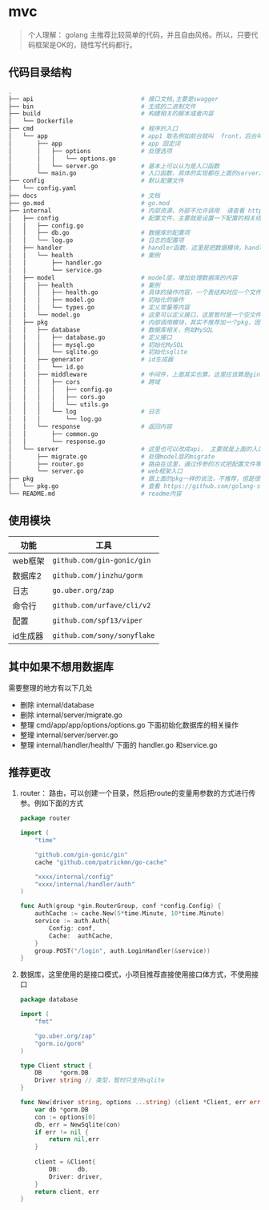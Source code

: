 # mvc

> 个人理解： golang 主推荐比较简单的代码，并且自由风格。所以，只要代码框架是OK的，随性写代码都行。

## 代码目录结构

```bash
.
├── api                              # 接口文档,主要是swagger
├── bin                              # 生成的二进制文件
├── build                            # 构建相关的脚本或者内容
│   └── Dockerfile
├── cmd                              # 程序的入口
│   └── app                          # app1 取名例如前台就叫  front，后台叫 backend，一个目录一个入口
│       ├── app                      # app 固定词
│       │   ├── options              # 处理选项
│       │   │   └── options.go
│       │   └── server.go            # 基本上可以认为是入口函数
│       └── main.go                  # 入口函数，具体的实现都在上面的server之中
├── config                           # 默认配置文件
│   └── config.yaml
├── docs                             # 文档
├── go.mod                           # go.mod
├── internal                         # 内部资源，外部不允许调用  请查看 https://golang.org/doc/go1.4#internalpackages
│   ├── config                       # 配置文件，主要就是设置一下配置的相关结构体之类
│   │   ├── config.go      
│   │   ├── db.go                    # 数据库的配置项
│   │   └── log.go                   # 日志的配置项
│   ├── handler                      # handler函数，这里是把数据模块，handler 放置一起
│   │   └── health                   # 案例
│   │       ├── handler.go
│   │       └── service.go
│   ├── model                        # model层，增加处理数据库的内容
│   │   ├── health                   # 案例
│   │   │   ├── health.go            # 具体的操作内容，一个表结构对应一个文件
│   │   │   ├── model.go             # 初始化的操作
│   │   │   └── types.go             # 定义常量等内容
│   │   └── model.go                 # 这里可以定义接口，这里暂时是一个空文件
│   ├── pkg                          # 内部调用模块，其实不推荐加一个pkg，因为这样导入模块的时候 需要中间多加一个pkg字样，看个人习惯
│   │   ├── database                 # 数据库相关，例如MySQL
│   │   │   ├── database.go          # 定义接口
│   │   │   ├── mysql.go             # 初始化MySQL
│   │   │   └── sqlite.go            # 初始化sqlite
│   │   ├── generator                # id生成器
│   │   │   └── id.go
│   │   ├── middleware               # 中间件，上面其实也算，这里应该算是gin的使用工具
│   │   │   ├── cors                 # 跨域
│   │   │   │   ├── config.go
│   │   │   │   ├── cors.go
│   │   │   │   └── utils.go
│   │   │   └── log                  # 日志
│   │   │       └── log.go
│   │   └── response                 # 返回内容
│   │       ├── common.go
│   │       └── response.go
│   └── server                       # 这里也可以改成api， 主要就是上面的入口函数调用的地方，其他的函数主要作用是插件，这里是主要处理逻辑部分
│       ├── migrate.go               # 处理model层的migrate
│       ├── router.go                # 路由在这里，通过传参的方式把配置文件等服务传到handler进行使用
│       └── server.go                # web框架入口            
├── pkg                              # 跟上面的pkg一样的说法，不推荐，但是很多代码库有这个习惯，看个人使用，这里是可以其他代码库进行调用
│   └── pkg.go                       # 查看 https://github.com/golang-standards/project-layout/issues/10 只看讨论即可
└── README.md                        # readme内容
```

## 使用模块

|功能|工具|
|---|---|
| web框架 | `github.com/gin-gonic/gin` |
| 数据库2 | `github.com/jinzhu/gorm` |
| 日志 | `go.uber.org/zap` |
| 命令行 | `github.com/urfave/cli/v2` |
| 配置 | `github.com/spf13/viper` |
| id生成器 | `github.com/sony/sonyflake` |

## 其中如果不想用数据库
需要整理的地方有以下几处

- 删除 internal/database
- 删除 internal/server/migrate.go
- 整理 cmd/app/app/options/options.go 下面初始化数据库的相关操作
- 整理 internal/server/server.go
- 整理 internal/handler/health/ 下面的 handler.go 和service.go

## 推荐更改

1. router： 路由，可以创建一个目录，然后把route的变量用参数的方式进行传参。例如下面的方式

    ```go
    package router

    import (
        "time"

        "github.com/gin-gonic/gin"
        cache "github.com/patrickmn/go-cache"

        "xxxx/internal/config"
        "xxxx/internal/handler/auth"
    )

    func Auth(group *gin.RouterGroup, conf *config.Config) {
        authCache := cache.New(5*time.Minute, 10*time.Minute)
        service := auth.Auth{
            Config: conf,
            Cache:  authCache,
        }
        group.POST("/login", auth.LoginHandler(&service))
    }

    ```

2. 数据库，这里使用的是接口模式，小项目推荐直接使用接口体方式，不使用接口

    ```go
    package database

    import (
        "fmt"

        "go.uber.org/zap"
        "gorm.io/gorm"
    )

    type Client struct {
        DB     *gorm.DB
        Driver string // 类型，暂时只支持sqlite
    }

    func New(driver string, options ...string) (client *Client, err error) {
        var db *gorm.DB
        con := options[0]
        db, err = NewSqlite(con)
        if err != nil {
            return nil,err
        }
        
        client = &Client{
            DB:     db,
            Driver: driver,
        }
        return client, err
    }

    ```
